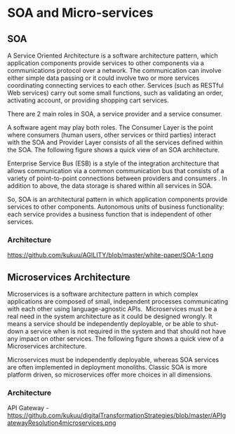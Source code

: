 # SOA and Micro-services

## SOA
A Service Oriented Architecture is a software architecture pattern, which application components provide services to other components via a communications protocol over a network. The communication can involve either simple data passing or it could involve two or more services coordinating connecting services to each other. Services (such as RESTful Web services) carry out some small functions, such as validating an order, activating account, or providing shopping cart services.

There are 2 main roles in SOA, a service provider and a service consumer. 

A software agent may play both roles. The Consumer Layer is the point where consumers (human users, other services or third parties) interact with the SOA and Provider Layer consists of all the services defined within the SOA. The following figure shows a quick view of an SOA architecture.

Enterprise Service Bus (ESB) is a style of the integration architecture that allows communication via a common communication bus that consists of a variety of point-to-point connections between providers and consumers . In addition to above, the data storage is shared within all services in SOA.


So, SOA is an architectural pattern in which application components provide services to other components. Autonomous units of business functionality: each service provides a business function that is independent of other services.

### Architecture

https://github.com/kukuu/AGILITY/blob/master/white-paper/SOA-1.png

## Microservices Architecture

Microservices is a software architecture pattern in which complex applications are composed of small, independent processes communicating with each other using language-agnostic APIs. 
Microservices must be a real need in the system architecture as it could be designed wrongly. It means a service should be independently deployable, or be able to shut-down a service when is not required in the system and that should not have any impact on other services. The following figure shows a quick view of a Microservices architecture.

Microservices must be independently deployable, whereas SOA services are often implemented in deployment monoliths. Classic SOA is more platform driven, so microservices offer more choices in all dimensions.


### Architecture  
API Gateway  - https://github.com/kukuu/digitalTransformationStrategies/blob/master/APIgatewayResolution4microservices.png 


